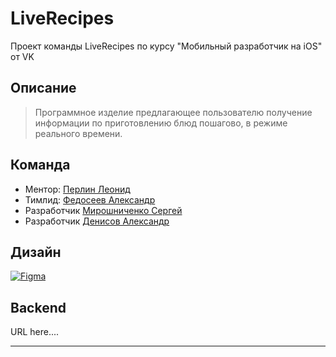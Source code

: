 #  LiveRecipes
Проект команды LiveRecipes по курсу "Мобильный разработчик на iOS" от VK

## Описание
> Программное изделие предлагающее пользователю получение информации по приготовлению блюд пошагово, в режиме реального времени. 


## Команда
- Ментор: [Перлин Леонид](https://github.com/perlinleo)
- Тимлид: [Федосеев Александр](https://github.com/alexfedsv)
- Разработчик [Мирошниченко Сергей](https://github.com/m1rosh)
- Разработчик [Денисов Александр](https://github.com/DenAlNik)

## Дизайн
[![Figma](https://img.shields.io/badge/Figma-F24E1E?style=for-the-badge&logo=figma&logoColor=white)](https://www.figma.com/file/VphDd8NciEumH7q2rRmLeF/Otzovik?type=design&node-id=806-8055&mode=design)
## Backend
URL here....
<hr>

